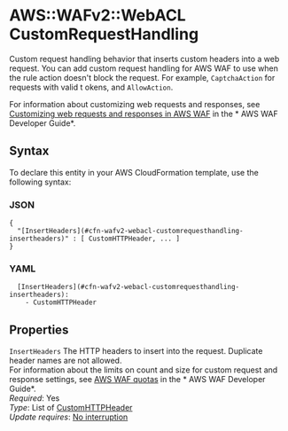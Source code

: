 # AWS::WAFv2::WebACL CustomRequestHandling<a name="aws-properties-wafv2-webacl-customrequesthandling"></a>

Custom request handling behavior that inserts custom headers into a web request\. You can add custom request handling for AWS WAF to use when the rule action doesn't block the request\. For example, `CaptchaAction` for requests with valid t okens, and `AllowAction`\. 

For information about customizing web requests and responses, see [Customizing web requests and responses in AWS WAF](https://docs.aws.amazon.com/waf/latest/developerguide/waf-custom-request-response.html) in the * AWS WAF Developer Guide*\. 

## Syntax<a name="aws-properties-wafv2-webacl-customrequesthandling-syntax"></a>

To declare this entity in your AWS CloudFormation template, use the following syntax:

### JSON<a name="aws-properties-wafv2-webacl-customrequesthandling-syntax.json"></a>

```
{
  "[InsertHeaders](#cfn-wafv2-webacl-customrequesthandling-insertheaders)" : [ CustomHTTPHeader, ... ]
}
```

### YAML<a name="aws-properties-wafv2-webacl-customrequesthandling-syntax.yaml"></a>

```
  [InsertHeaders](#cfn-wafv2-webacl-customrequesthandling-insertheaders): 
    - CustomHTTPHeader
```

## Properties<a name="aws-properties-wafv2-webacl-customrequesthandling-properties"></a>

`InsertHeaders`  <a name="cfn-wafv2-webacl-customrequesthandling-insertheaders"></a>
The HTTP headers to insert into the request\. Duplicate header names are not allowed\.   
For information about the limits on count and size for custom request and response settings, see [AWS WAF quotas](https://docs.aws.amazon.com/waf/latest/developerguide/limits.html) in the * AWS WAF Developer Guide*\.   
*Required*: Yes  
*Type*: List of [CustomHTTPHeader](aws-properties-wafv2-webacl-customhttpheader.md)  
*Update requires*: [No interruption](https://docs.aws.amazon.com/AWSCloudFormation/latest/UserGuide/using-cfn-updating-stacks-update-behaviors.html#update-no-interrupt)